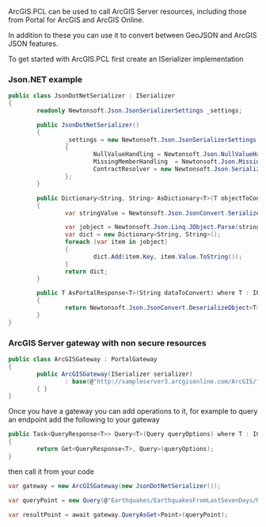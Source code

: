 ArcGIS.PCL can be used to call ArcGIS Server resources, including those from Portal for ArcGIS and ArcGIS Online.

In addition to these you can use it to convert between GeoJSON and ArcGIS JSON features.

To get started with ArcGIS.PCL first create an ISerializer implementation

### Json.NET example

```csharp
public class JsonDotNetSerializer : ISerializer
{
		readonly Newtonsoft.Json.JsonSerializerSettings _settings;

		public JsonDotNetSerializer()
		{
				_settings = new Newtonsoft.Json.JsonSerializerSettings
				{
						NullValueHandling = Newtonsoft.Json.NullValueHandling.Ignore,
						MissingMemberHandling  = Newtonsoft.Json.MissingMemberHandling.Ignore,
						ContractResolver = new Newtonsoft.Json.Serialization.CamelCasePropertyNamesContractResolver()
				};
		}

		public Dictionary<String, String> AsDictionary<T>(T objectToConvert) where T : CommonParameters
		{
				var stringValue = Newtonsoft.Json.JsonConvert.SerializeObject(objectToConvert, _settings);

				var jobject = Newtonsoft.Json.Linq.JObject.Parse(stringValue);
				var dict = new Dictionary<String, String>();
				foreach (var item in jobject)
				{
						dict.Add(item.Key, item.Value.ToString());
				}
				return dict;
		}

		public T AsPortalResponse<T>(String dataToConvert) where T : IPortalResponse
		{
				return Newtonsoft.Json.JsonConvert.DeserializeObject<T>(dataToConvert, _settings);
		}
}
```
### ArcGIS Server gateway with non secure resources

```csharp
public class ArcGISGateway : PortalGateway
{
		public ArcGISGateway(ISerializer serializer)
				: base(@"http://sampleserver3.arcgisonline.com/ArcGIS/", serializer)
		{ }
}

```

Once you have a gateway you can add operations to it, for example to query an endpoint add the following to your gateway

```csharp
public Task<QueryResponse<T>> Query<T>(Query queryOptions) where T : IGeometry
{
		return Get<QueryResponse<T>, Query>(queryOptions);
}
```

then call it from your code

```csharp
var gateway = new ArcGISGateway(new JsonDotNetSerializer());

var queryPoint = new Query(@"Earthquakes/EarthquakesFromLastSevenDays/MapServer/0".AsEndpoint());

var resultPoint = await gateway.QueryAsGet<Point>(queryPoint);
```
